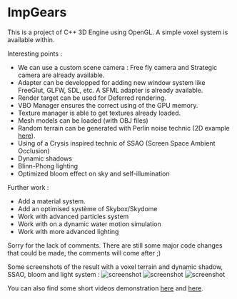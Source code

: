# ImpGears

This is a project of C++ 3D Engine using OpenGL. A simple voxel system is available within.

Interesting points :
- We can use a custom scene camera : Free fly camera and Strategic camera are already available.
- Adapter can be developped for adding new window system like FreeGlut, GLFW, SDL, etc. A SFML adapter is already available.
- Render target can be used for Deferred rendering.
- VBO Manager ensures the correct using of the GPU memory.
- Texture manager is able to get textures already loaded.
- Mesh models can be loaded (with OBJ files)
- Random terrain can be generated with Perlin noise technic (2D example [here](https://www.dropbox.com/s/wchzmdgojrvp1mz/infinite-perlin.avi?dl=0)).
- Using of a Crysis inspired technic of SSAO (Screen Space Ambient Occlusion)
- Dynamic shadows
- Blinn-Phong lighting
- Optimized bloom effect on sky and self-illumination

Further work :
- Add a material system.
- Add an optimised système of Skybox/Skydome
- Work with advanced particles system
- Work with on a dynamic water motion simulation
- Work with more advanced lighting

Sorry for the lack of comments. There are still some major code changes that could be made, the comments will come after ;)

Some screenshots of the result with a voxel terrain and dynamic shadow, SSAO, bloom and light system :
![screenshot](http://uprapide.com/images/Lut1n/impgears-5-2015.png "Screenshot of the result")
![screenshot](http://uprapide.com/images/Lut1n/impgears-2-2015-b.png "Screenshot of the result")
![screenshot](http://uprapide.com/images/Lut1n/impgears-2-2015-a.png "Screenshot of the result")

You can also find some short videos demonstration [here](https://www.dropbox.com/s/46u9sc8ovv2soy0/3d-engine.avi?dl=0) and [here](https://www.dropbox.com/s/7l09s7f07hehs3l/voxel-video.mp4?dl=0).
